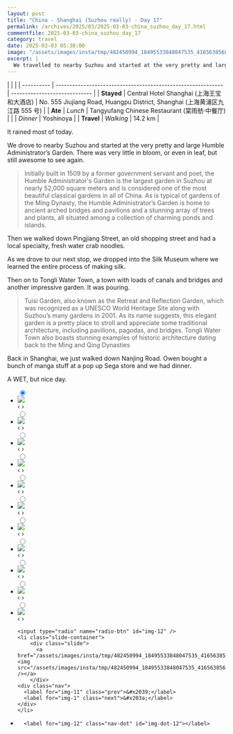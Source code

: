 ```yaml
---
layout: post
title: "China - Shanghai (Suzhou really) - Day 17"
permalink: /archives/2025/03/2025-03-03-china_suzhou_day_17.html
commentfile: 2025-03-03-china_suzhou_day_17
category: travel
date: 2025-03-03 05:30:00
image: "/assets/images/insta/tmp/482450994_18495533848047535_4165638568938464541_n_17999579861592562.jpg"
excerpt: |
  We travelled to nearby Suzhou and started at the very pretty and large Humble Administrator’s Garden.
---
```


|            |                                                              |
| ---------- | ------------------------------------------------------------ | ----------------------------- |
| **Stayed** |  Central Hotel Shanghai (上海王宝和大酒店) | No. 555 Jiujiang Road, Huangpu District, Shanghai (上海黄浦区九江路 555 号) |
| **Ate**    | _Lunch_                                                      |    Tangyufang Chinese Restaurant (棠雨舫·中餐厅)      |
|            | _Dinner_                                                     |  Yoshinoya        |
| **Travel** | _Walking_                                                    |   14.2 km       |



It rained most of today. 

We drove to nearby Suzhou and started at the very pretty and large Humble Administrator’s Garden. There was very little in bloom, or even in leaf, but still awesome to see again. 

> Initially built in 1509 by a former government servant and poet, the Humble  Administrator's Garden is the largest garden in Suzhou at nearly 52,000  square meters and is considered one of the most beautiful classical gardens  in all of China. As is typical of gardens of the Ming Dynasty, the Humble  Administrator’s Garden is home to ancient arched bridges and pavilions and  a stunning array of trees and plants, all situated among a collection of  charming ponds and islands. 

Then we walked down Pingjiang Street, an old shopping street and had a local specialty, fresh water crab noodles.

As we drove to our next stop, we dropped into the Silk Museum where we learned the entire process of making silk. 

Then on to Tongli Water Town, a town with loads of canals and bridges and another impressive garden. It was pouring.

> Tuisi Garden,  also known as the Retreat and Reflection Garden, which was recognized as a  UNESCO World Heritage Site along with  Suzhou’s many gardens  in 2001. As its name suggests, this elegant garden is a pretty place to  stroll and appreciate some traditional architecture, including pavilions,  pagodas, and bridges.  Tongli Water Town also boasts stunning examples of historic architecture  dating back to the Ming and Qing Dynasties

Back in Shanghai, we just walked down Nanjing Road. Owen bought a bunch of manga stuff at a pop up Sega store and we had dinner. 

A WET, but nice day.


<ul class="slides">
    <input type="radio" name="radio-btn" id="img-1" checked="checked" />
    <li class="slide-container">
        <div class="slide">
          <a href="/assets/images/insta/tmp/482972407_18495533914047535_7817926674798657028_n_17871019107221539.jpg"><img src="/assets/images/insta/tmp/482972407_18495533914047535_7817926674798657028_n_17871019107221539.jpg" /></a>
        </div>
    <div class="nav">
      <label for="img-12" class="prev">&#x2039;</label>
      <label for="img-2" class="next">&#x203a;</label>
    </div>
    </li>
        <input type="radio" name="radio-btn" id="img-2"  />
    <li class="slide-container">
        <div class="slide">
          <a href="/assets/images/insta/tmp/482394373_18495533944047535_1254508201302451006_n_18046146800065706.jpg"><img src="/assets/images/insta/tmp/482394373_18495533944047535_1254508201302451006_n_18046146800065706.jpg" /></a>
        </div>
    <div class="nav">
      <label for="img-1" class="prev">&#x2039;</label>
      <label for="img-3" class="next">&#x203a;</label>
    </div>
    </li>
        <input type="radio" name="radio-btn" id="img-3"  />
    <li class="slide-container">
        <div class="slide">
          <a href="/assets/images/insta/tmp/482588490_18495533932047535_7772092352423437228_n_18092877241533372.jpg"><img src="/assets/images/insta/tmp/482588490_18495533932047535_7772092352423437228_n_18092877241533372.jpg" /></a>
        </div>
    <div class="nav">
      <label for="img-2" class="prev">&#x2039;</label>
      <label for="img-4" class="next">&#x203a;</label>
    </div>
    </li>
        <input type="radio" name="radio-btn" id="img-4"  />
    <li class="slide-container">
        <div class="slide">
          <a href="/assets/images/insta/tmp/482956429_18495534202047535_8748218653240679560_n_18052334773959317.jpg"><img src="/assets/images/insta/tmp/482956429_18495534202047535_8748218653240679560_n_18052334773959317.jpg" /></a>
        </div>
    <div class="nav">
      <label for="img-3" class="prev">&#x2039;</label>
      <label for="img-5" class="next">&#x203a;</label>
    </div>
    </li>
        <input type="radio" name="radio-btn" id="img-5"  />
    <li class="slide-container">
        <div class="slide">
          <a href="/assets/images/insta/tmp/482332785_18495534097047535_1009252555997695253_n_17974075790819142.jpg"><img src="/assets/images/insta/tmp/482332785_18495534097047535_1009252555997695253_n_17974075790819142.jpg" /></a>
        </div>
    <div class="nav">
      <label for="img-4" class="prev">&#x2039;</label>
      <label for="img-6" class="next">&#x203a;</label>
    </div>
    </li>
        <input type="radio" name="radio-btn" id="img-6"  />
    <li class="slide-container">
        <div class="slide">
          <a href="/assets/images/insta/tmp/482446059_18495534181047535_3745176592703590548_n_17874793149277952.jpg"><img src="/assets/images/insta/tmp/482446059_18495534181047535_3745176592703590548_n_17874793149277952.jpg" /></a>
        </div>
    <div class="nav">
      <label for="img-5" class="prev">&#x2039;</label>
      <label for="img-7" class="next">&#x203a;</label>
    </div>
    </li>
        <input type="radio" name="radio-btn" id="img-7"  />
    <li class="slide-container">
        <div class="slide">
          <a href="/assets/images/insta/tmp/482618291_18495534238047535_8123321743562146667_n_18088119349577414.jpg"><img src="/assets/images/insta/tmp/482618291_18495534238047535_8123321743562146667_n_18088119349577414.jpg" /></a>
        </div>
    <div class="nav">
      <label for="img-6" class="prev">&#x2039;</label>
      <label for="img-8" class="next">&#x203a;</label>
    </div>
    </li>
        <input type="radio" name="radio-btn" id="img-8"  />
    <li class="slide-container">
        <div class="slide">
          <a href="/assets/images/insta/tmp/482679414_18495534046047535_4076313504145886409_n_17959102676767984.jpg"><img src="/assets/images/insta/tmp/482679414_18495534046047535_4076313504145886409_n_17959102676767984.jpg" /></a>
        </div>
    <div class="nav">
      <label for="img-7" class="prev">&#x2039;</label>
      <label for="img-9" class="next">&#x203a;</label>
    </div>
    </li>
        <input type="radio" name="radio-btn" id="img-9"  />
    <li class="slide-container">
        <div class="slide">
          <a href="/assets/images/insta/tmp/482795236_18495534229047535_5175467607576425663_n_18128520616413891.jpg"><img src="/assets/images/insta/tmp/482795236_18495534229047535_5175467607576425663_n_18128520616413891.jpg" /></a>
        </div>
    <div class="nav">
      <label for="img-8" class="prev">&#x2039;</label>
      <label for="img-10" class="next">&#x203a;</label>
    </div>
    </li>
        <input type="radio" name="radio-btn" id="img-10"  />
    <li class="slide-container">
        <div class="slide">
          <a href="/assets/images/insta/tmp/482574599_18495534262047535_7789903752722505435_n_18066134689730940.jpg"><img src="/assets/images/insta/tmp/482574599_18495534262047535_7789903752722505435_n_18066134689730940.jpg" /></a>
        </div>
    <div class="nav">
      <label for="img-9" class="prev">&#x2039;</label>
      <label for="img-11" class="next">&#x203a;</label>
    </div>
    </li>
        <input type="radio" name="radio-btn" id="img-11"  />
    <li class="slide-container">
        <div class="slide">
          <a href="/assets/images/insta/tmp/482701098_18495534169047535_659505044452184654_n_18058149962010520.jpg"><img src="/assets/images/insta/tmp/482701098_18495534169047535_659505044452184654_n_18058149962010520.jpg" /></a>
        </div>
    <div class="nav">
      <label for="img-10" class="prev">&#x2039;</label>
      <label for="img-12" class="next">&#x203a;</label>
    </div>
    </li>
    
    <input type="radio" name="radio-btn" id="img-12" />
    <li class="slide-container">
        <div class="slide">
          <a href="/assets/images/insta/tmp/482450994_18495533848047535_4165638568938464541_n_17999579861592562.jpg"><img src="/assets/images/insta/tmp/482450994_18495533848047535_4165638568938464541_n_17999579861592562.jpg" /></a>
        </div>
    <div class="nav">
      <label for="img-11" class="prev">&#x2039;</label>
      <label for="img-1" class="next">&#x203a;</label>
    </div>
    </li>
			
<li class="nav-dots">
      <label for="img-1" class="nav-dot" id="img-dot-1"></label>
      <label for="img-2" class="nav-dot" id="img-dot-2"></label>
      <label for="img-3" class="nav-dot" id="img-dot-3"></label>
      <label for="img-4" class="nav-dot" id="img-dot-4"></label>
      <label for="img-5" class="nav-dot" id="img-dot-5"></label>
      <label for="img-6" class="nav-dot" id="img-dot-6"></label>
      <label for="img-7" class="nav-dot" id="img-dot-7"></label>
      <label for="img-8" class="nav-dot" id="img-dot-8"></label>
      <label for="img-9" class="nav-dot" id="img-dot-9"></label>
      <label for="img-10" class="nav-dot" id="img-dot-10"></label>
      <label for="img-11" class="nav-dot" id="img-dot-11"></label>

      <label for="img-12" class="nav-dot" id="img-dot-12"></label>

</li>
</ul>        
             

		